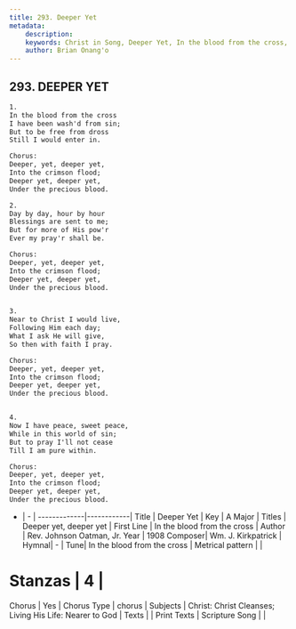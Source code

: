 ```yaml
---
title: 293. Deeper Yet
metadata:
    description: 
    keywords: Christ in Song, Deeper Yet, In the blood from the cross, Deeper yet, deeper yet
    author: Brian Onang'o
---
```



## 293. DEEPER YET

```txt
1.
In the blood from the cross
I have been wash'd from sin;
But to be free from dross
Still I would enter in.

Chorus:
Deeper, yet, deeper yet,
Into the crimson flood;
Deeper yet, deeper yet,
Under the precious blood.

2.
Day by day, hour by hour
Blessings are sent to me;
But for more of His pow'r
Ever my pray'r shall be. 

Chorus:
Deeper, yet, deeper yet,
Into the crimson flood;
Deeper yet, deeper yet,
Under the precious blood.


3.
Near to Christ I would live,
Following Him each day;
What I ask He will give,
So then with faith I pray. 

Chorus:
Deeper, yet, deeper yet,
Into the crimson flood;
Deeper yet, deeper yet,
Under the precious blood.


4.
Now I have peace, sweet peace,
While in this world of sin;
But to pray I'll not cease
Till I am pure within. 

Chorus:
Deeper, yet, deeper yet,
Into the crimson flood;
Deeper yet, deeper yet,
Under the precious blood.

```

- |   -  |
-------------|------------|
Title | Deeper Yet |
Key | A Major |
Titles | Deeper yet, deeper yet |
First Line | In the blood from the cross |
Author | Rev. Johnson Oatman, Jr.
Year | 1908
Composer| Wm. J. Kirkpatrick |
Hymnal|  - |
Tune| In the blood from the cross |
Metrical pattern | |
# Stanzas | 4 |
Chorus | Yes |
Chorus Type | chorus |
Subjects | Christ: Christ Cleanses; Living His Life: Nearer to God |
Texts |  |
Print Texts | 
Scripture Song |  |
  
